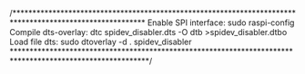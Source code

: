/*********************************************************************************************************
	Enable SPI interface: sudo raspi-config
	Compile dts-overlay: dtc spidev_disabler.dts -O dtb >spidev_disabler.dtbo
	Load file dts: sudo dtoverlay -d . spidev_disabler
**********************************************************************************************************/